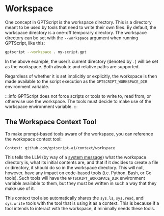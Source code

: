 # Workspace

One concept in GPTScript is the workspace directory.
This is a directory meant to be used by tools that need to write their own files.
By default, the workspace directory is a one-off temporary directory.
The workspace directory can be set with the `--workspace` argument when running GPTScript, like this:

```bash
gptscript --workspace . my-script.gpt
```

In the above example, the user’s current directory (denoted by `.`) will be set as the workspace.
Both absolute and relative paths are supported.

Regardless of whether it is set implicitly or explicitly, the workspace is then made available to the script execution as the `GPTSCRIPT_WORKSPACE_DIR` environment variable.

:::info
GPTScript does not force scripts or tools to write to, read from, or otherwise use the workspace.
The tools must decide to make use of the workspace environment variable.
:::

## The Workspace Context Tool

To make prompt-based tools aware of the workspace, you can reference the workspace context tool:

```
Context: github.com/gptscript-ai/context/workspace
```

This tells the LLM (by way of a [system message](https://platform.openai.com/docs/guides/text-generation/chat-completions-api)) what the workspace directory is,
what its initial contents are, and that if it decides to create a file or directory, it should do so in the workspace directory.
This will not, however, have any impact on code-based tools (i.e. Python, Bash, or Go tools).
Such tools will have the `GPTSCRIPT_WORKSPACE_DIR` environment variable available to them, but they must be written in such a way that they make use of it.

This context tool also automatically shares the `sys.ls`, `sys.read`, and `sys.write` tools with the tool that is using it as a context.
This is because if a tool intends to interact with the workspace, it minimally needs these tools.
